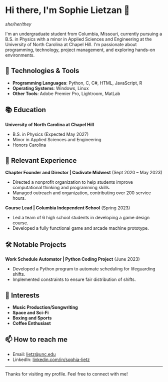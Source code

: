 # Hi there, I'm Sophie Lietzan 👋
*she/her/they*

I'm an undergraduate student from Columbia, Missouri, currently pursuing a B.S. in Physics with a minor in Applied Sciences and Engineering at the University of North Carolina at Chapel Hill. I'm passionate about programming, technology, project management, and exploring hands-on environments.

## 🔧 Technologies & Tools
- **Programming Languages**: Python, C, C#, HTML, JavaScript, R
- **Operating Systems**: Windows, Linux
- **Other Tools**: Adobe Premier Pro, Lightroom, MatLab

## 📚 Education
**University of North Carolina at Chapel Hill**
- B.S. in Physics (Expected May 2027)
- Minor in Applied Sciences and Engineering
- Honors Carolina

## 💼 Relevant Experience
**Chapter Founder and Director | Codivate Midwest** (Sept 2020 – May 2023)
- Directed a nonprofit organization to help students improve computational thinking and programming skills.
- Managed outreach and organization, contributing over 200 service hours.

**Course Lead | Columbia Independent School** (Spring 2023)
- Led a team of 6 high school students in developing a game design course.
- Developed a fully functional game and arcade machine prototype.

## 🛠️ Notable Projects
**Work Schedule Automator | Python Coding Project** (June 2023)
- Developed a Python program to automate scheduling for lifeguarding shifts.
- Implemented constraints to ensure fair distribution of shifts.

## 🌟 Interests
- **Music Production/Songwriting**
- **Space and Sci-Fi**
- **Boxing and Sports**
- **Coffee Enthusiast**

## 📫 How to reach me
- Email: [lietz@unc.edu](mailto:lietz@unc.edu)
- LinkedIn: [linkedin.com/in/sophia-lietz](http://www.linkedin.com/in/sophia-lietz)

---

Thanks for visiting my profile. Feel free to connect with me!
